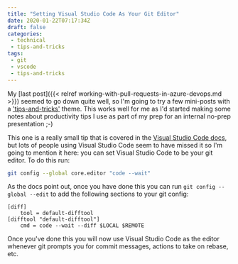 ```yaml
---
title: "Setting Visual Studio Code As Your Git Editor"
date: 2020-01-22T07:17:34Z
draft: false
categories:
 - technical
 - tips-and-tricks
tags:
 - git
 - vscode
 - tips-and-tricks
---
```


My [last post]({{< relref working-with-pull-requests-in-azure-devops.md >}}) seemed to go down quite well, so I'm going to try a few mini-posts with a ['tips-and-tricks'](/tags/tips-and-tricks) theme. This works well for me as I'd started making some notes about productivity tips I use as part of my prep for an internal no-prep presentation ;-)

This one is a really small tip that is covered in the [Visual Studio Code docs](https://code.visualstudio.com/Docs/editor/versioncontrol#_vs-code-as-git-editor), but lots of people using Visual Studio Code seem to have missed it so I'm going to mention it here: you can set Visual Studio Code to be your git editor. To do this run:

```bash
git config --global core.editor "code --wait"
```

As the docs point out, once you have done this you can run `git config --global --edit` to add the following sections to your git config:

```config
[diff]
    tool = default-difftool
[difftool "default-difftool"]
    cmd = code --wait --diff $LOCAL $REMOTE
```

Once you've done this you will now use Visual Studio Code as the editor whenever git prompts you for commit messages, actions to take on rebase, etc.
